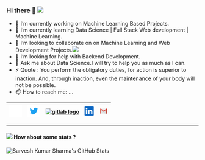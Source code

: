### Hi there 👋 <img src="https://github.com/TheDudeThatCode/TheDudeThatCode/blob/master/Assets/Earth.gif" width="24px">

<!--
**shsarv/shsarv** is a ✨ _special_ ✨ repository because its `README.md` (this file) appears on your GitHub profile.-->

<!--:heart: Programming | :black_heart: programming | :blue_heart: Anime-->

- 🔭 I’m currently working on Machine Learning Based Projects.
- 🌱 I’m currently learning Data Science | Full Stack Web development | Machine Learning.
- 👯 I’m looking to collaborate on on Machine Learning and Web Development Projects.<img src="https://media.giphy.com/media/WUlplcMpOCEmTGBtBW/giphy.gif" width="30">
- 🤔 I’m looking for help with Backend Development.
- 💬 Ask me about Data Science.I will try to help you as much as I can.
- ⚡ Quote : You perform the obligatory duties, for action is superior to inaction. And, through inaction, even the maintenance of your body will not be possible.
- 📫 How to reach me: ...

| [<img src="https://raw.githubusercontent.com/Delta456/Delta456/master/img/github.png" alt="github logo" width="34">](https://github.com/shsarv) |  [<img src="https://raw.githubusercontent.com/Delta456/Delta456/master/img/twitter.png" alt="twitter logo" width="34">](https://twitter.com/sarveshroli) |  [<img src="https://raw.githubusercontent.com/Delta456/Delta456/master/img/gitlab.png" alt="gitlab logo" width="24">](https://gitlab.com/shsarv) |  [<img src="https://github.com/Amchuz/Amchuz/blob/master/linkedin.jpeg" alt="linkedin logo" width="24">](https://www.linkedin.com//in/sarvesh-kumar-sharma-869a1b185/) |  [<img src="https://github.com/Amchuz/Amchuz/blob/master/gmail.jpeg" alt="gmail logo" width="24">](shsarv2001@gmail.com)
|---|---|---|---|---|

----

#### <img src="https://media.giphy.com/media/VgCDAzcKvsR6OM0uWg/giphy.gif" width="50"> How about some stats ?

![Sarvesh Kumar Sharma's GitHub Stats](https://github-readme-stats.vercel.app/api?username=shsarv&hide=["stars"]&show_icons=true)
